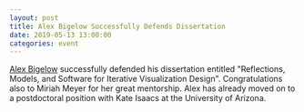 ```yaml
---
layout: post
title: Alex Bigelow Successfully Defends Dissertation 
date: 2019-05-13 13:00:00
categories: event
---
```


[Alex Bigelow](hhttps://alex-r-bigelow.github.io/) successfully defended his dissertation entitled "Reflections, Models, and Software for Iterative Visualization Design". Congratulations also to Miriah Meyer for her great mentorship. Alex has already moved on to a postdoctoral position with Kate Isaacs at the University of Arizona.
